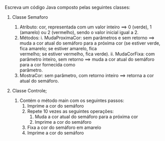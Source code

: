 Escreva	um	código	Java	composto	pelas	seguintes	classes:
1. Classe	Semaforo
    1. Atributo:	cor,	representada	com	um	valor	inteiro	==> 0	(verde),	1	
        (amarelo)	ou	2	(vermelho),	sendo	o	valor	inicial	igual	a	2.
    2. Métodos:
        i. MudaProximaCor:	sem	parâmetros	e	sem	retorno	==>	
        muda	a	cor	atual	do	semáforo para	a	próxima	cor (se	
        estiver	verde,	fica	amarelo;	se	estiver	amarelo,	fica	
        vermelho;	se	estiver	vermelho,	fica	verde).
        ii. MudaCorFixa:	com	parâmetro	inteiro,	sem	retorno	==>	
        muda	a	cor	atual	do	semáforo	para	a	cor	fornecida	como	
        parâmetro.
    3. MostraCor:	sem	parâmetro,	com	retorno	inteiro	==>	
        retorna	a	cor	atual	do	semáforo.
        
2. Classe	Controle;
    1. Contém o	método	main com	os	seguintes	passos:
        1. Imprime	a	cor	do	semáforo
        2. Repete	10	vezes	as	seguintes	operações:
            1. Muda	a	cor	atual	do	semáforo	para	a	próxima	cor
            2. Imprime	a	cor	do	semáforo
        3. Fixa	a	cor	do	semáforo	em	amarelo
        4. Imprime	a	cor	do	semáforo